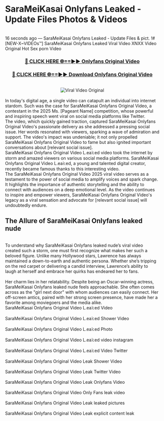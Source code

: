 # SaraMeiKasai Onlyfans Leaked - Update Files Photos & Videos 
<br>
16 seconds ago — SaraMeiKasai Onlyfans Leaked - Update Files & pict. !#[NEW-X~VIDEOs™] SaraMeiKasai Onlyfans Leaked Viral Video XNXX Video Original Hot Sex porn Video
<br>
<div align="center">
<h3><a href="http://freeplayer.one?title=SaraMeiKasai&ref=25OR" rel="nofollow">🔴 CLICK HERE 🌐==►► Onlyfans Original Video</a></h3>
<h3><a href="http://freeplayer.one?title=SaraMeiKasai&ref=25OR" rel="nofollow">🔴 CLICK HERE 🌐==►► Download Onlyfans Original Video</a></h3>
<br>
<a href="http://freeplayer.one?title=SaraMeiKasai&ref=25OR" rel="nofollow" data-target="animated-image.originalLink"><img src="https://i.ibb.co.com/xMMVF88/686577567.gif" alt="Viral Video Original" style="max-width: 100%; display: inline-block;" data-target="animated-image.originalImage"></a>
</div>
<br>
In today's digital age, a single video can catapult an individual into internet stardom. Such was the case for SaraMeiKasai Onlyfans Original Video, a contestant in the 2025 Ms. [Pageant Name] competition, whose powerful and inspiring speech went viral on social media platforms like Twitter.
<br>
The video, which quickly gained traction, captured SaraMeiKasai Onlyfans Original Video's passionate delivery as she addressed a pressing social issue. Her words resonated with viewers, sparking a wave of admiration and support. The video's impact was undeniable; it not only propelled SaraMeiKasai Onlyfans Original Video to fame but also ignited important conversations about [relevant social issue].
<br>
SaraMeiKasai Onlyfans Original Video L.ea𝚔ed video took the internet by storm and amazed viewers on various social media platforms. SaraMeiKasai Onlyfans Original Video L.ea𝚔ed, a young and talented digital creator, recently became famous thanks to this interesting video.
<br>
The SaraMeiKasai Onlyfans Original Video 2025 viral video serves as a testament to the power of social media to amplify voices and spark change. It highlights the importance of authentic storytelling and the ability to connect with audiences on a deep emotional level. As the video continues to inspire and empower viewers, SaraMeiKasai Onlyfans Original Video's legacy as a viral sensation and advocate for [relevant social issue] will undoubtedly endure.
<br>
<h2>The Allure of SaraMeiKasai Onlyfans leaked nude</h2>
<br>
To understand why SaraMeiKasai Onlyfans leaked nude’s viral video created such a storm, one must first recognize what makes her such a beloved figure. Unlike many Hollywood stars, Lawrence has always maintained a down-to-earth and authentic persona. Whether she’s tripping on the red carpet or delivering a candid interview, Lawrence’s ability to laugh at herself and embrace her quirks has endeared her to fans.
<br><br>
Her charm lies in her relatability. Despite being an Oscar-winning actress, SaraMeiKasai Onlyfans leaked nude feels approachable. She often comes across as the "girl next door" with whom audiences can easily connect. Her off-screen antics, paired with her strong screen presence, have made her a favorite among moviegoers and the media alike.
<br>
SaraMeiKasai Onlyfans Original Video L.ea𝚔ed Video
<br><br>
SaraMeiKasai Onlyfans Original Video L.ea𝚔ed Shower Video
<br><br>
SaraMeiKasai Onlyfans Original Video L.ea𝚔ed Photo
<br><br>
SaraMeiKasai Onlyfans Original Video L.ea𝚔ed video instagram
<br><br>
SaraMeiKasai Onlyfans Original Video L.ea𝚔ed Video Twitter
<br><br>
SaraMeiKasai Onlyfans Original Video Leak Shower Video
<br><br>
SaraMeiKasai Onlyfans Original Video Leak Twitter Video
<br><br>
SaraMeiKasai Onlyfans Original Video Leak Onlyfans Video
<br><br>
SaraMeiKasai Onlyfans Original Video Only Fans leak video
<br><br>
SaraMeiKasai Onlyfans Original Video Leak leaked pictures
<br><br>
SaraMeiKasai Onlyfans Original Video Leak explicit content leak